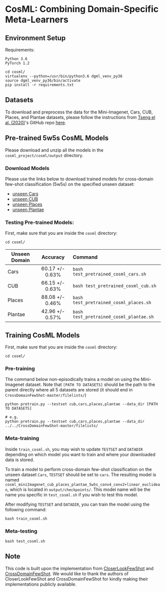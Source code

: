 # CosML: Combining Domain-Specific Meta-Learners

## Environment Setup
Requirements:
```
Python 3.6
PyTorch 1.2
```

```
cd cosml/
virtualenv --python=/usr/bin/python3.6 dgml_venv_py36
source dgml_venv_py36/bin/activate
pip install -r requirements.txt
```

## Datasets
To download and preprocess the data for the Mini-Imagenet, Cars, CUB, Places, and Plantae datasets, please follow the instructions from [Tseng el al. (2020)](https://arxiv.org/abs/2001.08735)'s GitHub repo [here](https://github.com/hytseng0509/CrossDomainFewShot#datasets).


## Pre-trained 5w5s CosML Models

Please download and unzip all the models in the `cosml_project/cosml/output` directory.

### Download Models
Please use the links below to download trained models for cross-domain few-shot classification (5w5s) on the specified unseen dataset:
* [unseen Cars](https://drive.google.com/file/d/11Kk6WgXxp9rSP7IisIiIIhPOtluVgiFU/view?usp=sharing)
* [unseen CUB](https://drive.google.com/file/d/1lqzj5sVyurL2hVgw2P94K6Jt-qbTJ_ef/view?usp=sharing)
* [unseen Places](https://drive.google.com/file/d/188oY2S9rcJXRjwqqLl4jJPIFzCr9MQ6o/view?usp=sharing)
* [unseen Plantae](https://drive.google.com/file/d/1LyTJu_ITPlRniwf3zr82uZXmSVEPpwhi/view?usp=sharing)


### Testing Pre-trained Models:

First, make sure that you are inside the `cosml` directory:
```
cd cosml/

```

| Unseen Domain   | Accuracy         | Command           |
|-----------------|:----------------:|:------------------|
| Cars            | 60.17 +/- 0.63%  | `bash test_pretrained_cosml_cars.sh`
| CUB             | 66.15 +/- 0.63%  | `bash test_pretrained_cosml_cub.sh`
| Places          | 88.08 +/- 0.46%  | `bash test_pretrained_cosml_places.sh`
| Plantae         | 42.96 +/- 0.57%  | `bash test_pretrained_cosml_plantae.sh`





## Training CosML Models
First, make sure that you are inside the `cosml` directory:
```
cd cosml/

```

### Pre-training
The command below non-episodically trains a model on using the Mini-Imagenet dataset. Note that `[PATH TO DATASETS]` should be the path to the parent directly where all 5 datasets are stored (it should end in `CrossDomainFewShot-master/filelists/`)
```
python pretrain.py --testset cub,cars,places,plantae --data_dir [PATH TO DATASETS]

# e.g.
python pretrain.py --testset cub,cars,places,plantae --data_dir ../../CrossDomainFewShot-master/filelists/

```

### Meta-training
Inside `train_cosml.sh`, you may wish to update `TESTSET` and `DATADIR` depending on which model you want to train and where your downloaded data is stored.

To train a model to perform cross-domain few-shot classification on the unseen dataset `Cars`, `TESTSET` should be set to `cars`. The resulting model is named `cosml_miniImagenet_cub_places_plantae_5w5s_conv4_conv2+linear_euclidean`, which is located in `output/checkpoints/`. This model name will be the name you specific in `test_cosml.sh` if you wish to test this model.

After modifying `TESTSET` and `DATADIR`, you can train the model using the following command:
```
bash train_cosml.sh

```

### Meta-testing
```
bash test_cosml.sh

```


## Note
This code is built upon the implementation from [CloserLookFewShot](https://github.com/wyharveychen/CloserLookFewShot) and [CrossDomainFewShot](https://github.com/hytseng0509/CrossDomainFewShot). We would like to thank the authors of CloserLookFewShot and CrossDomainFewShot for kindly making their implementations publicly available.
